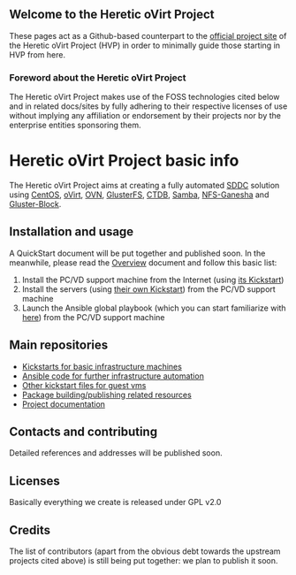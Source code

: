 ## Welcome to the Heretic oVirt Project

These pages act as a Github-based counterpart to the [official project site](https://dangerous.ovirt.life/) of the Heretic oVirt Project (HVP) in order to minimally guide those starting in HVP from here.

### Foreword about the Heretic oVirt Project

The Heretic oVirt Project makes use of the FOSS technologies cited below and in related docs/sites by fully adhering to their respective licenses of use without implying any affiliation or endorsement by their projects nor by the enterprise entities sponsoring them.

# Heretic oVirt Project basic info

The Heretic oVirt Project aims at creating a fully automated [SDDC](https://en.wikipedia.org/wiki/Software-defined_data_center) solution using [CentOS](https://www.centos.org/), [oVirt](https://www.ovirt.org/), [OVN](http://openvswitch.org/support/dist-docs/ovn-architecture.7.html), [GlusterFS](https://www.gluster.org/), [CTDB](https://ctdb.samba.org/), [Samba](https://www.samba.org/), [NFS-Ganesha](https://github.com/nfs-ganesha/nfs-ganesha/wiki) and [Gluster-Block](https://github.com/gluster/gluster-block).

## Installation and usage

A QuickStart document will be put together and published soon.
In the meanwhile, please read the [Overview](https://github.com/Heretic-oVirt/docs/blob/master/Overview-eng.md) document and follow this basic list:

1. Install the PC/VD support machine from the Internet (using [its Kickstart](https://github.com/Heretic-oVirt/kickstart/blob/master/heresiarch.ks))
2. Install the servers (using [their own Kickstart](https://github.com/Heretic-oVirt/kickstart/blob/master/heretic-host.ks)) from the PC/VD support machine
3. Launch the Ansible global playbook (which you can start familiarize with [here](https://github.com/Heretic-oVirt/ansible/blob/master/hvp/site.yaml)) from the PC/VD support machine

## Main repositories

- [Kickstarts for basic infrastructure machines](https://github.com/Heretic-oVirt/kickstart)
- [Ansible code for further infrastructure automation](https://github.com/Heretic-oVirt/ansible)
- [Other kickstart files for guest vms](https://github.com/Heretic-oVirt/other-kickstart)
- [Package building/publishing related resources](https://github.com/Heretic-oVirt/packages)
- [Project documentation](https://github.com/Heretic-oVirt/docs)

## Contacts and contributing

Detailed references and addresses will be published soon.

## Licenses

Basically everything we create is released under GPL v2.0

## Credits

The list of contributors (apart from the obvious debt towards the upstream projects cited above) is still being put together: we plan to publish it soon.

